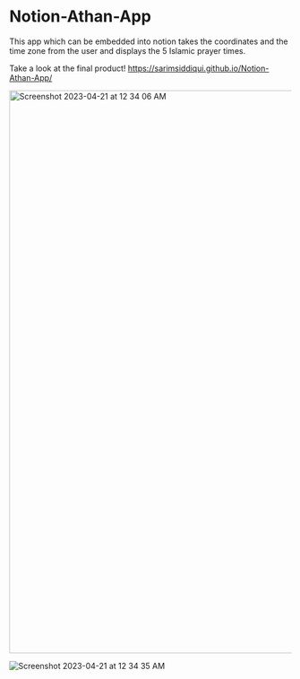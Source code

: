 # Notion-Athan-App
This app which can be embedded into notion takes the coordinates and the time zone from the user and displays the 5 Islamic prayer times.

Take a look at the final product!
https://sarimsiddiqui.github.io/Notion-Athan-App/


<img width="1004" alt="Screenshot 2023-04-21 at 12 34 06 AM" src="https://user-images.githubusercontent.com/122065546/233541512-0445b408-17d4-449a-9c6c-0abbff4faa86.png">

![Screenshot 2023-04-21 at 12 34 35 AM](https://user-images.githubusercontent.com/122065546/233541617-6d58350b-71d1-401f-81e3-725b1f3dd57c.png)

